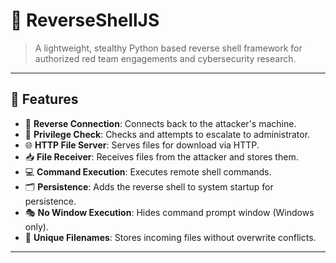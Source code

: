 # 🐚 ReverseShellJS

> A lightweight, stealthy Python  based reverse shell framework for authorized red team engagements and cybersecurity research.

---

## 🚀 Features

- 📡 **Reverse Connection**: Connects back to the attacker's machine.
- 🔐 **Privilege Check**: Checks and attempts to escalate to administrator.
- 🌐 **HTTP File Server**: Serves files for download via HTTP.
- 📥 **File Receiver**: Receives files from the attacker and stores them.
- 💻 **Command Execution**: Executes remote shell commands.
- 🗂️ **Persistence**: Adds the reverse shell to system startup for persistence.
- 🎭 **No Window Execution**: Hides command prompt window (Windows only).
- 🧠 **Unique Filenames**: Stores incoming files without overwrite conflicts.

---
